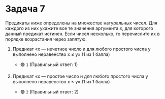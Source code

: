 # Задача 7

Предикаты ниже определены на множестве натуральных чисел. Для каждого из них укажите все те значения аргумента *х*, для которого данный предикат истинен. Если чисел несколько, то перечислите их в порядке возрастания через запятую.

1. Предикат «x — нечетное число и для любого простого числа y выполнено неравенство x ≤ y» (1 из 1 балла)
   * 🟢 `1` (Правильный ответ: 1)


2. Предикат «x — простое число и для любого простого числа y выполнено неравенство x ≤ y» (1 из 1 балла)
   * 🟢 `2` (Правильный ответ: 2)
